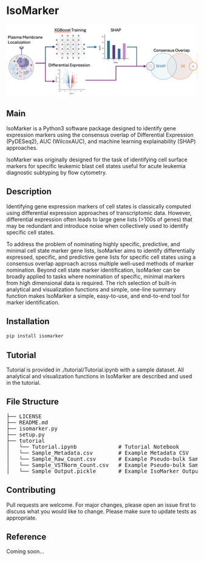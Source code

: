 # IsoMarker
![plot](./IsoMarker.png)

## Main
IsoMarker is a Python3 software package designed to identify gene expression markers using the consensus overlap of Differential Expression (PyDESeq2), AUC (WilcoxAUC), and machine learning explainability (SHAP) approaches.

IsoMarker was originally designed for the task of identifying cell surface markers for specific leukemic blast cell states useful for acute leukemia diagnostic subtyping by flow cytometry.

## Description
Identifying gene expression markers of cell states is classically computed using differential expression approaches of transcriptomic data. However, differential expression often leads to large gene lists (>100s of genes) that may be redundant and introduce noise when collectively used to identify specific cell states.

To address the problem of nominating highly specific, predictive, and minimal cell state marker gene lists, IsoMarker aims to identify differentially expressed, specific, and predictive gene lists for specific cell states using a consensus overlap approach across multiple well-used methods of marker nomination. Beyond cell state marker identification, IsoMarker can be broadly applied to tasks where nomination of specific, minimal markers from high dimensional data is required. The rich selection of built-in analytical and visualization functions and simple, one-line summary function makes IsoMarker a simple, easy-to-use, and end-to-end tool for marker identification.

## Installation
```sh
pip install isomarker
```

## Tutorial
Tutorial is provided in ./tutorial/Tutorial.ipynb with a sample dataset. All analytical and visualization functions in IsoMarker are described and used in the tutorial.

## File Structure
<pre>
├── LICENSE       
├── README.md
├── isomarker.py                                                
├── setup.py
├── tutorial
│   └── Tutorial.ipynb             # Tutorial Notebook
│   └── Sample_Metadata.csv        # Example Metadata CSV
│   └── Sample_Raw_Count.csv       # Example Pseudo-bulk Sample X Feature Raw Count CSV
│   └── Sample_VSTNorm_Count.csv   # Example Pseudo-bulk Sample X Feature VST-normalized Count CSV
│   └── Sample_Output.pickle       # Example IsoMarker Output
</pre>

## Contributing
Pull requests are welcome. For major changes, please open an issue first to discuss what you would like to change. Please make sure to update tests as appropriate.

## Reference
Coming soon...
